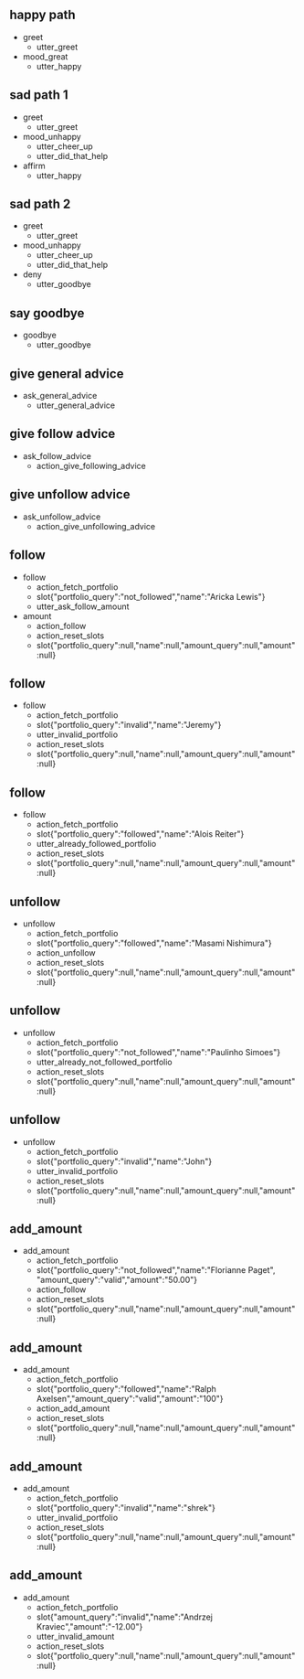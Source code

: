 ## happy path
* greet
  - utter_greet
* mood_great
  - utter_happy

## sad path 1
* greet
  - utter_greet
* mood_unhappy
  - utter_cheer_up
  - utter_did_that_help
* affirm
  - utter_happy

## sad path 2
* greet
  - utter_greet
* mood_unhappy
  - utter_cheer_up
  - utter_did_that_help
* deny
  - utter_goodbye

## say goodbye
* goodbye
  - utter_goodbye

## give general advice
* ask_general_advice
  - utter_general_advice

## give follow advice
* ask_follow_advice
  - action_give_following_advice

## give unfollow advice
* ask_unfollow_advice
  - action_give_unfollowing_advice

## follow
* follow
  - action_fetch_portfolio
  - slot{"portfolio_query":"not_followed","name":"Aricka Lewis"}
  - utter_ask_follow_amount
* amount
  - action_follow
  - action_reset_slots
  - slot{"portfolio_query":null,"name":null,"amount_query":null,"amount":null}

## follow
* follow
  - action_fetch_portfolio
  - slot{"portfolio_query":"invalid","name":"Jeremy"}
  - utter_invalid_portfolio
  - action_reset_slots
  - slot{"portfolio_query":null,"name":null,"amount_query":null,"amount":null}

## follow
* follow
  - action_fetch_portfolio
  - slot{"portfolio_query":"followed","name":"Alois Reiter"}
  - utter_already_followed_portfolio
  - action_reset_slots
  - slot{"portfolio_query":null,"name":null,"amount_query":null,"amount":null}

## unfollow
* unfollow
  - action_fetch_portfolio
  - slot{"portfolio_query":"followed","name":"Masami Nishimura"}
  - action_unfollow
  - action_reset_slots
  - slot{"portfolio_query":null,"name":null,"amount_query":null,"amount":null}

## unfollow
* unfollow
  - action_fetch_portfolio
  - slot{"portfolio_query":"not_followed","name":"Paulinho Simoes"}
  - utter_already_not_followed_portfolio
  - action_reset_slots
  - slot{"portfolio_query":null,"name":null,"amount_query":null,"amount":null}

## unfollow
* unfollow
  - action_fetch_portfolio
  - slot{"portfolio_query":"invalid","name":"John"}
  - utter_invalid_portfolio
  - action_reset_slots
  - slot{"portfolio_query":null,"name":null,"amount_query":null,"amount":null}

## add_amount
* add_amount
  - action_fetch_portfolio
  - slot{"portfolio_query":"not_followed","name":"Florianne Paget", "amount_query":"valid","amount":"50.00"}
  - action_follow
  - action_reset_slots
  - slot{"portfolio_query":null,"name":null,"amount_query":null,"amount":null}

## add_amount
* add_amount
  - action_fetch_portfolio
  - slot{"portfolio_query":"followed","name":"Ralph Axelsen","amount_query":"valid","amount":"100"}
  - action_add_amount
  - action_reset_slots
  - slot{"portfolio_query":null,"name":null,"amount_query":null,"amount":null}

## add_amount
* add_amount
  - action_fetch_portfolio
  - slot{"portfolio_query":"invalid","name":"shrek"}
  - utter_invalid_portfolio
  - action_reset_slots
  - slot{"portfolio_query":null,"name":null,"amount_query":null,"amount":null}

## add_amount
* add_amount
  - action_fetch_portfolio
  - slot{"amount_query":"invalid","name":"Andrzej Kraviec","amount":"-12.00"}
  - utter_invalid_amount
  - action_reset_slots
  - slot{"portfolio_query":null,"name":null,"amount_query":null,"amount":null}
